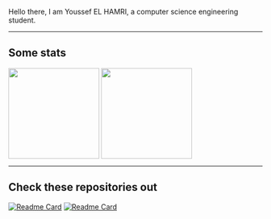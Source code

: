 Hello there, I am Youssef EL HAMRI, a computer science engineering student.

___

## Some stats 

<p>
  <img height =180 align="center" src="https://github-readme-stats.vercel.app/api/top-langs/?username=ysfelhamri&layout=compact&theme=dark">
  <img height =180 align="center" src="https://github-readme-stats.vercel.app/api?username=ysfelhamri&show_icons=true&theme=dark&rank_icon=github">
</p>

___

## Check these repositories out 

[![Readme Card](https://github-readme-stats.vercel.app/api/pin/?username=ysfelhamri&repo=Snoopy&theme=dark)](https://github.com/ysfelhamri/Snoopy)
[![Readme Card](https://github-readme-stats.vercel.app/api/pin/?username=ysfelhamri&repo=closureandkeys&theme=dark)](https://github.com/ysfelhamri/closureandkeys)

